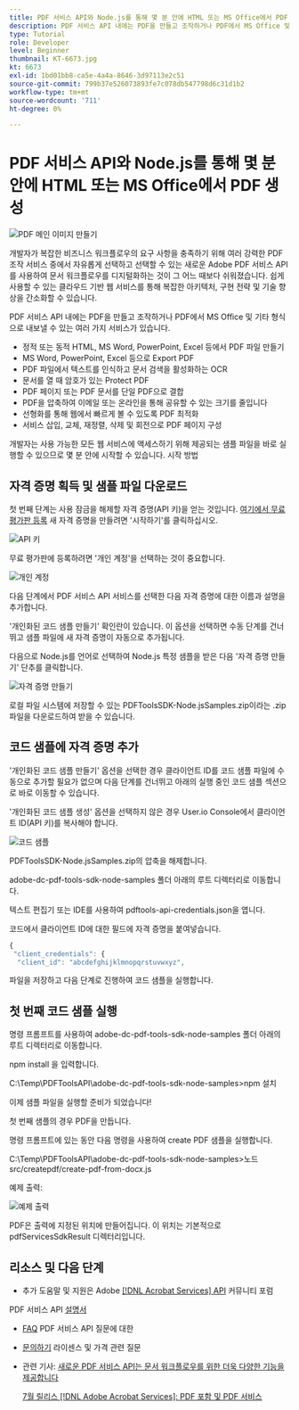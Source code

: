 ```yaml
---
title: PDF 서비스 API와 Node.js를 통해 몇 분 안에 HTML 또는 MS Office에서 PDF 생성
description: PDF 서비스 API 내에는 PDF을 만들고 조작하거나 PDF에서 MS Office 및 기타 형식으로 내보낼 수 있는 여러 가지 서비스가 있습니다
type: Tutorial
role: Developer
level: Beginner
thumbnail: KT-6673.jpg
kt: 6673
exl-id: 1bd01bb8-ca5e-4a4a-8646-3d97113e2c51
source-git-commit: 799b37e526073893fe7c078db547798d6c31d1b2
workflow-type: tm+mt
source-wordcount: '711'
ht-degree: 0%

---
```


# PDF 서비스 API와 Node.js를 통해 몇 분 안에 HTML 또는 MS Office에서 PDF 생성

![PDF 메인 이미지 만들기](assets/createpdffromhtml_hero.jpg)

개발자가 복잡한 비즈니스 워크플로우의 요구 사항을 충족하기 위해 여러 강력한 PDF 조작 서비스 중에서 자유롭게 선택하고 선택할 수 있는 새로운 Adobe PDF 서비스 API를 사용하여 문서 워크플로우를 디지털화하는 것이 그 어느 때보다 쉬워졌습니다. 쉽게 사용할 수 있는 클라우드 기반 웹 서비스를 통해 복잡한 아키텍처, 구현 전략 및 기술 향상을 간소화할 수 있습니다.

PDF 서비스 API 내에는 PDF을 만들고 조작하거나 PDF에서 MS Office 및 기타 형식으로 내보낼 수 있는 여러 가지 서비스가 있습니다.

* 정적 또는 동적 HTML, MS Word, PowerPoint, Excel 등에서 PDF 파일 만들기
* MS Word, PowerPoint, Excel 등으로 Export PDF
* PDF 파일에서 텍스트를 인식하고 문서 검색을 활성화하는 OCR
* 문서를 열 때 암호가 있는 Protect PDF
* PDF 페이지 또는 PDF 문서를 단일 PDF으로 결합
* PDF을 압축하여 이메일 또는 온라인을 통해 공유할 수 있는 크기를 줄입니다
* 선형화를 통해 웹에서 빠르게 볼 수 있도록 PDF 최적화
* 서비스 삽입, 교체, 재정렬, 삭제 및 회전으로 PDF 페이지 구성

개발자는 사용 가능한 모든 웹 서비스에 액세스하기 위해 제공되는 샘플 파일을 바로 실행할 수 있으므로 몇 분 안에 시작할 수 있습니다. 시작 방법

## 자격 증명 획득 및 샘플 파일 다운로드

첫 번째 단계는 사용 잠금을 해제할 자격 증명(API 키)을 얻는 것입니다. [여기에서 무료 평가판 등록](https://www.adobe.com/go/dcsdks_credentials) 새 자격 증명을 만들려면 &#39;시작하기&#39;를 클릭하십시오.

![API 키](assets/apikey.png)

무료 평가판에 등록하려면 &#39;개인 계정&#39;을 선택하는 것이 중요합니다.

![개인 계정](assets/personalaccount.png)

다음 단계에서 PDF 서비스 API 서비스를 선택한 다음 자격 증명에 대한 이름과 설명을 추가합니다.

&#39;개인화된 코드 샘플 만들기&#39; 확인란이 있습니다. 이 옵션을 선택하면 수동 단계를 건너뛰고 샘플 파일에 새 자격 증명이 자동으로 추가됩니다.

다음으로 Node.js를 언어로 선택하여 Node.js 특정 샘플을 받은 다음 &#39;자격 증명 만들기&#39; 단추를 클릭합니다.

![자격 증명 만들기](assets/createcredentials.png)

로컬 파일 시스템에 저장할 수 있는 PDFToolsSDK-Node.jsSamples.zip이라는 .zip 파일을 다운로드하여 받을 수 있습니다.

## 코드 샘플에 자격 증명 추가

&#39;개인화된 코드 샘플 만들기&#39; 옵션을 선택한 경우 클라이언트 ID를 코드 샘플 파일에 수동으로 추가할 필요가 없으며 다음 단계를 건너뛰고 아래의 실행 중인 코드 샘플 섹션으로 바로 이동할 수 있습니다.

&#39;개인화된 코드 샘플 생성&#39; 옵션을 선택하지 않은 경우 User.io Console에서 클라이언트 ID(API 키)를 복사해야 합니다.

![코드 샘플](assets/codesample.png)

PDFToolsSDK-Node.jsSamples.zip의 압축을 해제합니다.

adobe-dc-pdf-tools-sdk-node-samples 폴더 아래의 루트 디렉터리로 이동합니다.

텍스트 편집기 또는 IDE를 사용하여 pdftools-api-credentials.json을 엽니다.

코드에서 클라이언트 ID에 대한 필드에 자격 증명을 붙여넣습니다.

```javascript
{
 "client_credentials": {
  "client_id": "abcdefghijklmnopqrstuvwxyz",
```

파일을 저장하고 다음 단계로 진행하여 코드 샘플을 실행합니다.

## 첫 번째 코드 샘플 실행

명령 프롬프트를 사용하여 adobe-dc-pdf-tools-sdk-node-samples 폴더 아래의 루트 디렉터리로 이동합니다.

npm install 을 입력합니다.

C:\Temp\PDFToolsAPI\adobe-dc-pdf-tools-sdk-node-samples>npm 설치

이제 샘플 파일을 실행할 준비가 되었습니다!

첫 번째 샘플의 경우 PDF을 만듭니다.

명령 프롬프트에 있는 동안 다음 명령을 사용하여 create PDF 샘플을 실행합니다.

C:\Temp\PDFToolsAPI\adobe-dc-pdf-tools-sdk-node-samples>노드 src/createpdf/create-pdf-from-docx.js

예제 출력:

![예제 출력](assets/exampleoutput.png)

PDF은 출력에 지정된 위치에 만들어집니다. 이 위치는 기본적으로 pdfServicesSdkResult 디렉터리입니다.

## 리소스 및 다음 단계

* 추가 도움말 및 지원은 Adobe [[!DNL Acrobat Services] API](https://community.adobe.com/t5/document-cloud-sdk/bd-p/Document-Cloud-SDK?page=1&amp;sort=latest_replies&amp;filter=all) 커뮤니티 포럼

PDF 서비스 API [설명서](https://www.adobe.com/go/pdftoolsapi_doc)

* [FAQ](https://community.adobe.com/t5/document-cloud-sdk/faq-for-document-services-pdf-tools-api/m-p/10726197) PDF 서비스 API 질문에 대한

* [문의하기](https://www.adobe.com/go/pdftoolsapi_requestform) 라이센스 및 가격 관련 질문

* 관련 기사:
   [새로운 PDF 서비스 API는 문서 워크플로우를 위한 더욱 다양한 기능을 제공합니다](https://community.adobe.com/t5/document-services-apis/new-pdf-tools-api-brings-more-capabilities-for-document-services/m-p/11294170)

   [7월 릴리스 [!DNL Adobe Acrobat Services]: PDF 포함 및 PDF 서비스](https://medium.com/adobetech/july-release-of-adobe-document-services-pdf-embed-and-pdf-tools-17211bf7776d)
